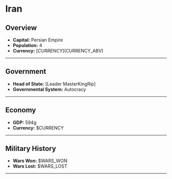 # Iran

## Overview

- **Capital:** Persian Empire
- **Population:** 4
- **Currency:** [$CURRENCY] ($CURRENCY_ABV)

---

## Government

- **Head of State:** [Leader MasterKingRip]
- **Governmental System:** Autocracy

---

## Economy

- **GDP:** 594g
- **Currency:** $CURRENCY

---

## Military History

- **Wars Won:** $WARS_WON
- **Wars Lost:** $WARS_LOST

---

